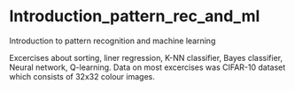 # Introduction_pattern_rec_and_ml

Introduction to pattern recognition and machine learning

Excercises about sorting, liner regression, K-NN classifier, Bayes classifier, Neural network, Q-learning.
Data on most excercises was CIFAR-10 dataset which consists of 32x32 colour images.
